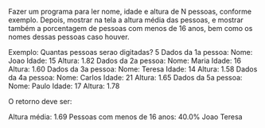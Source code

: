 
Fazer um programa para ler nome, idade e altura de N pessoas, conforme exemplo. Depois, mostrar na 
tela a altura média das pessoas, e mostrar também a porcentagem de pessoas com menos de 16 anos, 
bem como os nomes dessas pessoas caso houver. 
 
Exemplo: 
Quantas pessoas serao digitadas? 5 
Dados da 1a pessoa: 
Nome: Joao 
Idade: 15 
Altura: 1.82 
Dados da 2a pessoa: 
Nome: Maria 
Idade: 16 
Altura: 1.60 
Dados da 3a pessoa: 
Nome: Teresa 
Idade: 14 
Altura: 1.58 
Dados da 4a pessoa: 
Nome: Carlos 
Idade: 21 
Altura: 1.65 
Dados da 5a pessoa: 
Nome: Paulo 
Idade: 17 
Altura: 1.78 
 

O retorno deve ser: 

Altura média: 1.69 
Pessoas com menos de 16 anos: 40.0% 
Joao 
Teresa 